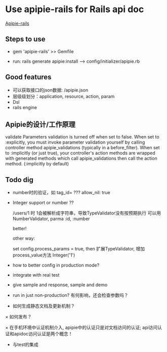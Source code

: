 # Use apipie-rails for Rails api doc

[Apipie-rails](https://github.com/Apipie/apipie-rails)

## Steps to use

* gem 'apipie-rails' >> Gemfile

* run: rails generate apipie:install --> config/initializer/apipie.rb
  
## Good features

* 可以获取接口的json数据: /apipie.json
* 层级级划分：application, resource, action, param
* Dsl
* rails engine

## Apipie的设计/工作原理

validate
    Parameters validation is turned off when set to false. When set to :explicitly, you must invoke parameter validation yourself by calling controller method apipie_validations (typically in a before_filter). When set to :implicitly (or just true), your controller's action methods are wrapped with generated methods which call apipie_validations then call the action method. (:implicitly by default)

## Todo dig 

* number时的验证，如 tag_id= ??? allow_nil: true

* Integer support or number ??

  /users/1 时 1会被解析成字符串，导致TypeValidator没有按预期执行
  可以用NumberValidator, parma :id, :number

  better!

  other way:

  set config.process_params = true, then
  扩展TypeValidator, 增加process_value方法 Integer('1')


* how to better config in production mode?

* integrate with real test

* give sample and response, sample and demo 

* run in just non-production? 有何影响，还会检查参数吗？

* 如何生成静态文档及更新机制？

× 如何发布？

× 在手机环境中认证机制介入, apipie中的认证只是对文档访问的认证; api访问认证和apidoc访问认证是两个概念！

* 与test的集成
